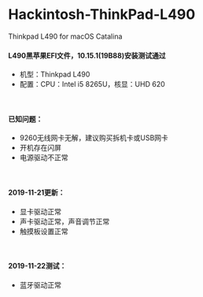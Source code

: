 # Hackintosh-ThinkPad-L490
Thinkpad L490 for macOS Catalina

#### L490黑苹果EFI文件，10.15.1(19B88)安装测试通过<br/>
- 机型：Thinkpad L490<br/>
- 配置：CPU：Intel i5 8265U，核显：UHD 620<br/>
<br/>

#### 已知问题：<br/>
- 9260无线网卡无解，建议购买拆机卡或USB网卡<br/>
- 开机存在闪屏<br/>
- 电源驱动不正常<br/>
<br/>

#### 2019-11-21更新：<br/>
- 显卡驱动正常<br/>
- 声卡驱动正常，声音调节正常<br/>
- 触摸板设置正常<br/>
<br/>

#### 2019-11-22测试：<br/>
- 蓝牙驱动正常
<br/>
